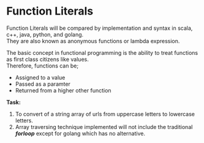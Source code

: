 # Function Literals

Function Literals will be compared by implementation and syntax in scala, c++, java, python, and golang.<br/> 
They are also known as anonymous functions or lambda expression.


The basic concept in functional programming is the ability to treat functions as first class citizens like values.<br/>
Therefore, functions can be;
- Assigned to a value
- Passed as a paramter
- Returned from a higher other function

**Task:**
1. To convert of a string array of urls from uppercase letters to lowercase letters.<br/>
2. Array traversing technique implemented will not include the traditional __*forloop*__ except for golang 
which has no alternative.<br/>



